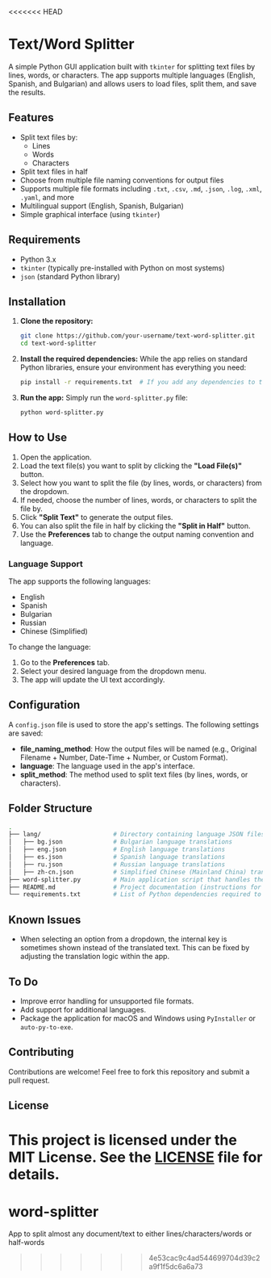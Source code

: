 <<<<<<< HEAD

# Text/Word Splitter

A simple Python GUI application built with `tkinter` for splitting text files by lines, words, or characters. The app supports multiple languages (English, Spanish, and Bulgarian) and allows users to load files, split them, and save the results.

## Features

- Split text files by:
  - Lines
  - Words
  - Characters
- Split text files in half
- Choose from multiple file naming conventions for output files
- Supports multiple file formats including `.txt`, `.csv`, `.md`, `.json`, `.log`, `.xml`, `.yaml`, and more
- Multilingual support (English, Spanish, Bulgarian)
- Simple graphical interface (using `tkinter`)

## Requirements

- Python 3.x
- `tkinter` (typically pre-installed with Python on most systems)
- `json` (standard Python library)

## Installation

1. **Clone the repository:**
   ```bash
   git clone https://github.com/your-username/text-word-splitter.git
   cd text-word-splitter
   ```

2. **Install the required dependencies:**
   While the app relies on standard Python libraries, ensure your environment has everything you need:
   ```bash
   pip install -r requirements.txt  # If you add any dependencies to the project
   ```

3. **Run the app:**
   Simply run the `word-splitter.py` file:
   ```bash
   python word-splitter.py
   ```

## How to Use

1. Open the application.
2. Load the text file(s) you want to split by clicking the **"Load File(s)"** button.
3. Select how you want to split the file (by lines, words, or characters) from the dropdown.
4. If needed, choose the number of lines, words, or characters to split the file by.
5. Click **"Split Text"** to generate the output files.
6. You can also split the file in half by clicking the **"Split in Half"** button.
7. Use the **Preferences** tab to change the output naming convention and language.

### Language Support

The app supports the following languages:
- English
- Spanish
- Bulgarian
- Russian
- Chinese (Simplified)

To change the language:
1. Go to the **Preferences** tab.
2. Select your desired language from the dropdown menu.
3. The app will update the UI text accordingly.

## Configuration

A `config.json` file is used to store the app's settings. The following settings are saved:
- **file_naming_method**: How the output files will be named (e.g., Original Filename + Number, Date-Time + Number, or Custom Format).
- **language**: The language used in the app's interface.
- **split_method**: The method used to split text files (by lines, words, or characters).

## Folder Structure
```bash
.
├── lang/                    # Directory containing language JSON files
│   ├── bg.json              # Bulgarian language translations
│   ├── eng.json             # English language translations
│   ├── es.json              # Spanish language translations
│   ├── ru.json              # Russian language translations
│   ├── zh-cn.json           # Simplified Chinese (Mainland China) translations
├── word-splitter.py         # Main application script that handles the GUI and functionality
├── README.md                # Project documentation (instructions for setup, usage, etc.)
└── requirements.txt         # List of Python dependencies required to run the application (if applicable)
```

## Known Issues

- When selecting an option from a dropdown, the internal key is sometimes shown instead of the translated text. This can be fixed by adjusting the translation logic within the app.

## To Do

- Improve error handling for unsupported file formats.
- Add support for additional languages.
- Package the application for macOS and Windows using `PyInstaller` or `auto-py-to-exe`.

## Contributing

Contributions are welcome! Feel free to fork this repository and submit a pull request.

## License

This project is licensed under the MIT License. See the [LICENSE](LICENSE) file for details.
=======
# word-splitter
App to split almost any document/text to either lines/characters/words or half-words
>>>>>>> 4e53cac9c4ad544699704d39c2a9f1f5dc6a6a73
